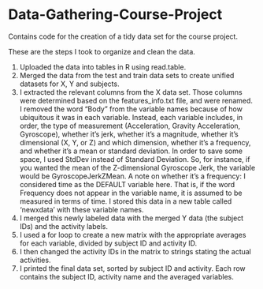 Data-Gathering-Course-Project
=============================

Contains code for the creation of a tidy data set for the course project.

These are the steps I took to organize and clean the data.

1. Uploaded the data into tables in R using read.table. 
2. Merged the data from the test and train data sets to create unified datasets for X, Y and subjects. 
3. I extracted the relevant columns from the X data set. Those columns were determined based on the features_info.txt file, and were renamed. I removed the word “Body” from the variable names because of how ubiquitous it was in each variable. Instead, each variable includes, in order, the type of measurement (Acceleration, Gravity Acceleration, Gyroscope), whether it’s jerk, whether it’s a magnitude,  whether it’s dimensional (X, Y, or Z) and which dimension, whether it’s a frequency, and whether it’s a mean or standard deviation. In order to save some space, I used StdDev instead of Standard Deviation. So, for instance, if you wanted the mean of the Z-dimensional Gyroscope Jerk, the variable would be GyroscopeJerkZMean. A note on whether it’s a frequency: I considered time as the DEFAULT variable here. That is, if the word Frequency does not appear in the variable name, it is assumed to be measured in terms of time. I stored this data in a new table called ‘newxdata’ with these variable names.
4. I merged this newly labeled data with the merged Y data (the subject IDs) and the activity labels.
5. I used a for loop to create a new matrix with the appropriate averages for each variable, divided by subject ID and activity ID.
6. I then changed the activity IDs in the matrix to strings stating the actual activities.
7. I printed the final data set, sorted by subject ID and activity. Each row contains the subject ID, activity name and the averaged variables. 

